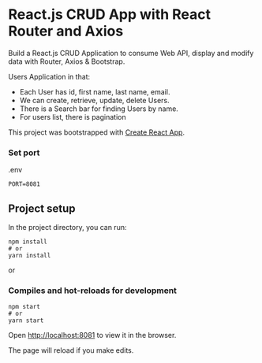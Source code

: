 # React.js CRUD App with React Router and Axios

Build a React.js CRUD Application to consume Web API, display and modify data with Router, Axios & Bootstrap.

Users Application in that:
- Each User has id, first name, last name, email.
- We can create, retrieve, update, delete Users.
- There is a Search bar for finding Users by name.
- For users list, there is pagination

This project was bootstrapped with [Create React App](https://github.com/facebook/create-react-app).

### Set port
.env
```
PORT=8081
```

## Project setup

In the project directory, you can run:

```
npm install
# or
yarn install
```

or

### Compiles and hot-reloads for development

```
npm start
# or
yarn start
```

Open [http://localhost:8081](http://localhost:8081) to view it in the browser.

The page will reload if you make edits.
